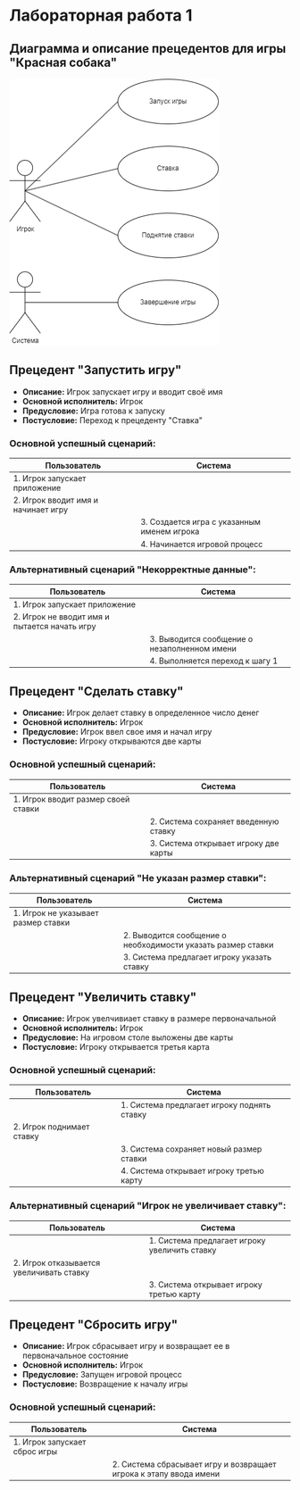 # Лабораторная работа 1
Диаграмма и описание прецедентов для игры "Красная собака"
---
![Диаграмма вариантов использования](Precedenty.png)
## Прецедент "Запустить игру"
* **Описание:** Игрок запускает игру и вводит своё имя
* **Основной исполнитель:** Игрок
* **Предусловие:** Игра готова к запуску
* **Постусловие:** Переход к прецеденту "Ставка"

### Основной успешный сценарий:
|Пользователь|Система|
|-|--------|
|1. Игрок запускает приложение||
|2. Игрок вводит имя и начинает игру||
||3. Создается игра с указанным именем игрока|
||4. Начинается игровой процесс|
### Альтернативный сценарий "Некорректные данные":
|Пользователь|Система|
|-|--------|
|1. Игрок запускает приложение||
|2. Игрок не вводит имя и пытается начать игру||
||3. Выводится сообщение о незаполненном имени|
||4. Выполняется переход к шагу 1|

## Прецедент "Сделать ставку"
* **Описание:** Игрок делает ставку в определенное число денег
* **Основной исполнитель:** Игрок
* **Предусловие:** Игрок ввел свое имя и начал игру
* **Постусловие:** Игроку открываются две карты

### Основной успешный сценарий:
|Пользователь|Система|
|-|--------|
|1. Игрок вводит размер своей ставки||
||2. Система сохраняет введенную ставку|
||3. Система открывает игроку две карты|
### Альтернативный сценарий "Не указан размер ставки":
|Пользователь|Система|
|-|--------|
|1. Игрок не указывает размер ставки||
||2. Выводится сообщение о необходимости указать размер ставки|
||3. Система предлагает игроку указать ставку|

## Прецедент "Увеличить ставку"
* **Описание:** Игрок увелчивиает ставку в размере первоначальной
* **Основной исполнитель:** Игрок
* **Предусловие:** На игровом столе выложены две карты
* **Постусловие:** Игроку открывается третья карта

### Основной успешный сценарий:
|Пользователь|Система|
|-|--------|
||1. Система предлагает игроку поднять ставку|
|2. Игрок поднимает ставку||
||3. Система сохраняет новый размер ставки|
||4. Система открывает игроку третью карту|
### Альтернативный сценарий "Игрок не увеличивает ставку":
|Пользователь|Система|
|-|--------|
||1. Система предлагает игроку увеличить ставку|
|2. Игрок отказывается увеличивать ставку||
||3. Система открывает игроку третью карту|

## Прецедент "Сбросить игру"
* **Описание:** Игрок сбрасывает игру и возвращает ее в первоначальное состояние
* **Основной исполнитель:** Игрок 
* **Предусловие:** Запущен игровой процесс
* **Постусловие:** Возвращение к началу игры 

### Основной успешный сценарий:
|Пользователь|Система|
|-|--------|
|1. Игрок запускает сброс игры||
||2. Система сбрасывает игру и возвращает игрока к этапу ввода имени|
